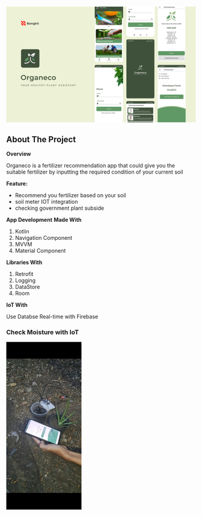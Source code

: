 ![image](https://github.com/amarsh30/Organeco/blob/FragmentUI/Assets/Mockup.png?raw=true)
## About The Project
<b>Overview</b>
<p>Organeco is a fertilizer recommendation app that could give you the suitable fertilizer by inputting the required condition of your current soil</p>

<b>Feature:</b>
- Recommend you fertilizer based on your soil
- soil meter IOT integration
- checking government plant subside 

<b>App Development</b>
<b>Made With</b>
1. Kotlin
2. Navigation Component
3. MVVM
4. Material Component

<b>Libraries With</b>
1. Retrofit
2. Logging
3. DataStore
4. Room

<b>IoT With</b>
<p> Use Databse Real-time with Firebase</p>

### Check Moisture with IoT
![image](https://github.com/amarsh30/Organeco/blob/FragmentUI/Assets/iot.jpg?raw=true)

